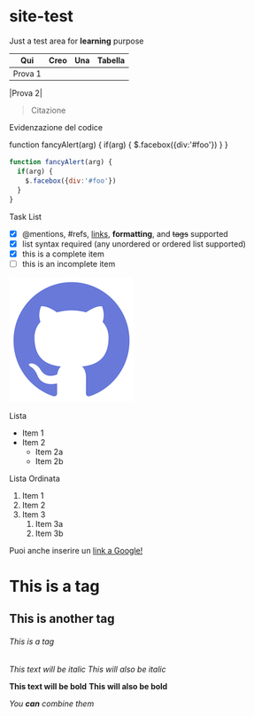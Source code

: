 # site-test
Just a test area for **learning** purpose


|Qui|Creo|Una|Tabella|
|---|---|---|---|
|Prova 1|

|Prova 2|



>Citazione

Evidenzazione del codice

function fancyAlert(arg) {
      if(arg) {
        $.facebox({div:'#foo'})
      }
    }

```javascript
function fancyAlert(arg) {
  if(arg) {
    $.facebox({div:'#foo'})
  }
}
```

Task List
- [x] @mentions, #refs, [links](), **formatting**, and <del>tags</del> supported
- [x] list syntax required (any unordered or ordered list supported)
- [x] this is a complete item
- [ ] this is an incomplete item

![GitHub Logo](download.png)

Lista
* Item 1
* Item 2
  * Item 2a
  * Item 2b
  
Lista Ordinata
  
1. Item 1
1. Item 2
1. Item 3
   1. Item 3a
   1. Item 3b

Puoi anche inserire un [link a Google!](http://google.com)

# This is a tag 
## This is another tag
###### This is a tag

*This text will be italic*
_This will also be italic_

**This text will be bold**
__This will also be bold__

_You **can** combine them_
